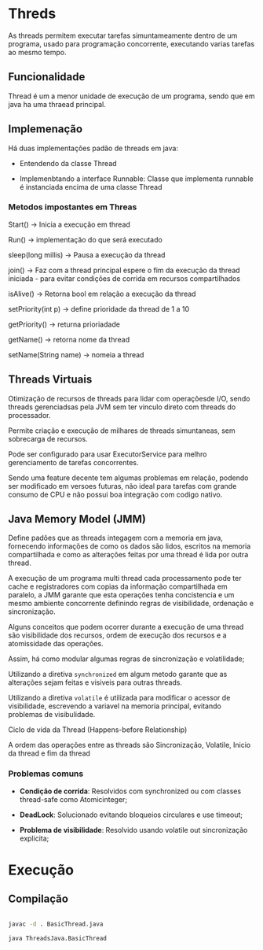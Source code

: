 
# Threds

As threads permitem executar tarefas simuntameamente dentro de um programa, usado para programação concorrente, executando varias tarefas ao mesmo tempo.

## Funcionalidade

Thread é um a menor unidade de execução de um programa, sendo que em java ha uma thraead principal.

## Implemenação

 Há duas implementações padão de threads em java:

 - Entendendo da classe Thread

 - Implemenbtando a interface Runnable: Classe que implementa runnable é instanciada encima de uma classe Thread

 ### Metodos impostantes em Threas

 Start() -> Inicia a execução em thread

 Run() -> implementação do que será executado

 sleep(long millis) -> Pausa a execução da thread

 join() -> Faz com a thread principal espere o fim da execução da thread iniciada - para evitar condições de corrida em recursos compartilhados

 isAlive() -> Retorna bool em relação a execução da thread

 setPriority(int p) -> define prioridade da thread de 1 a 10

 getPriority() -> returna prioriadade

 getName() -> retorna nome da thread

 setName(String name) -> nomeia a thread 


## Threads Virtuais

Otimização de recursos de threads para lidar com operaçõesde I/O, sendo threads gerenciadsas pela JVM sem ter vinculo direto com threads do processador.

Permite criação e execução de milhares de threads simuntaneas, sem sobrecarga de recursos.

Pode ser configurado para usar ExecutorService para melhro gerenciamento de tarefas concorrentes.

Sendo uma feature decente tem algumas problemas em relação, podendo ser modificado em versoes futuras, não ideal para tarefas com grande consumo de CPU e não possui boa integração com codigo nativo.

## Java Memory Model (JMM)

Define padões que as threads integagem com a memoria em java, fornecendo informações de como os dados são lidos, escritos na memoria compartilhada e como as alterações feitas por uma thread é lida por outra thread.

A execução de um programa multi thread cada processamento pode ter cache e registradores com copias da informação compartilhada em paralelo, a JMM garante que esta operações tenha concistencia e um mesmo ambiente concorrente definindo regras de visibilidade, ordenação e sincronização.

Alguns conceitos que podem ocorrer durante a execução de uma thread são visibilidade dos recursos, ordem de execução dos recursos e a atomissidade das operações.

Assim, há como modular algumas regras de sincronização e volatilidade;

Utilizando a diretiva ```synchronized``` em algum metodo garante que as alterações sejam feitas e visiveis para outras threads.

Utilizando a diretiva ```volatile``` é utilizada para modificar o acessor de visibilidade, escrevendo a variavel na memoria principal, evitando problemas de visibulidade.

Ciclo de vida da Thread (Happens-before Relationship)

A ordem das operações entre as threads são Sincronização, Volatile, Inicio da thread e fim da thread

### Problemas comuns

- **Condição de corrida**: Resolvidos com synchronized ou com classes thread-safe como Atomicinteger;

- **DeadLock**: Solucionado evitando  bloqueios circulares e use timeout;

- **Problema de visibilidade**: Resolvido usando volatile out sincronização explicita;

# Execução

## Compilação

```sh

javac -d . BasicThread.java

java ThreadsJava.BasicThread
```

